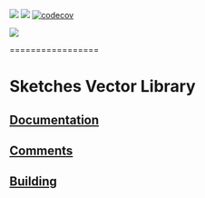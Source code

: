 [![][travis img]][travis] [![][mavenbadge img]][mavenbadge] [![codecov](https://codecov.io/gh/DataSketches/sketches-vector/branch/master/graph/badge.svg)](https://codecov.io/gh/DataSketches/sketches-vector)

[![][gitter img]][gitter]

=================

# Sketches Vector Library

## [Documentation](https://datasketches.github.io)

<!--## [Latest Release](https://github.com/DataSketches/sketches-vector/releases)-->

## [Comments](https://groups.google.com/forum/#!forum/sketches-user)

## [Building](https://github.com/DataSketches/sketches-vector/blob/master/README_building.md)


[travis]:https://travis-ci.org//DataSketches/sketches-core/builds?branch=master
[travis img]:https://secure.travis-ci.org/DataSketches/sketches-core.svg?branch=master

[mavenbadge]:https://search.maven.org/#search|gav|1|g%3A%22com.yahoo.datasketches%22%20AND%20a%3A%22sketches-vector%22
[mavenbadge img]:https://maven-badges.herokuapp.com/maven-central/com.yahoo.datasketches/sketches-vector/badge.svg

[gitter]:https://gitter.im/DataSketches/sketches-vector
[gitter img]:https://img.shields.io/badge/gitter-JOIN%20CHAT-blue.svg
